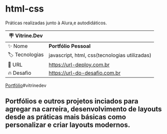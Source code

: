 # html-css

Práticas realizadas junto à Alura,e autodidáticos.

| :placard: Vitrine.Dev |     |
| -------------  | --- |
| :sparkles: Nome        | **Portfólio Pessoal**
| :label: Tecnologias | javascript, html, css(tecnologias utilizadas)
| :rocket: URL         | https://url-deploy.com.br
| :fire: Desafio     | https://url-do-desafio.com.br

<!-- Inserir imagem com a #vitrinedev ao final do link -->
[Portfólio](<Captura da Web_5-6-2023_19728_-1.jpeg>)#vitrinedev

## Portfólios e outros projetos inciados para agregar na carreira, desenvolvimento de layouts desde as práticas mais básicas como personalizar e criar layouts modernos.
